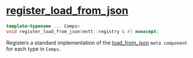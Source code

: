 # [register_load_from_json](register_load_from_json.hpp)

```cpp
template<typename ... Comps>
void register_load_from_json(entt::registry & r) noexcept;
```

Registers a standard implementation of the [load_from_json](../../../meta/load_from_json.md) `meta component` for each type in `Comps`.